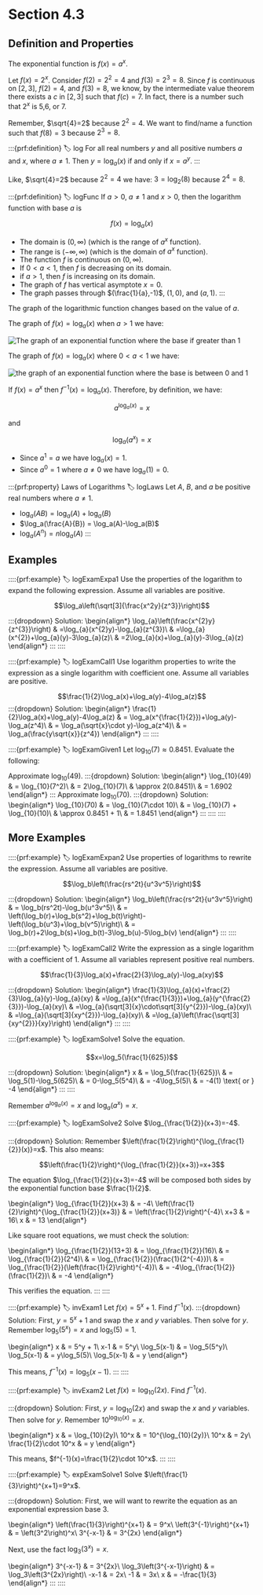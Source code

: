 # Section 4.3

## Definition and Properties
The exponential function is $f(x)=a^x$.

Let $f(x)=2^x$. Consider $f(2)=2^2=4$ and $f(3)=2^3=8$. Since $f$ is continuous on $[2,3]$, $f(2)=4$, and $f(3)=8$, we know, by the intermediate value theorem there exists a $c$ in $[2,3]$ such that $f(c)=7$. In fact, there is a number such that $2^x$ is 5,6, or 7.

Remember, $\sqrt{4}=2$ because $2^2=4$. We want to find/name a function such that $f(8)=3$ because $2^3=8$.

:::{prf:definition}
:label: log
For all real numbers $y$ and all positive numbers $a$ and $x$, where $a\ne 1$. Then $y=\log_a (x)$ if and only if $x=a^y$.
:::

Like, $\sqrt{4}=2$ because $2^2=4$ we have: $3=\log_2(8)$ because $2^4=8$.

:::{prf:definition}
:label: logFunc
If $a>0$, $a\ne 1$ and $x>0$, then the logarithm function with base $a$ is

$$f(x)=\log_a(x)$$

* The domain is $(0,\infty)$ (which is the range of $a^x$ function).
* The range is $(-\infty,\infty)$ (which is the domain of $a^x$ function).
* The function $f$ is continuous on $(0,\infty)$.
* If $0<a<1$, then $f$ is decreasing on its domain.
* if $a>1$, then $f$ is increasing on its domain.
* The graph of $f$ has vertical asymptote $x=0$.
* The graph passes through $(\frac{1}{a},-1)$, $(1,0)$, and $(a,1)$.
:::

The graph of the logarithmic function changes based on the value of $a$.

The graph of $f(x)=\log_a(x)$ when $a>1$ we have:

![The graph of an exponential function where the base if greater than 1](images/agreateronelog.png)

The graph of $f(x)=\log_a(x)$ where $0<a<1$ we have:

![the graph of an exponential function where the base is between 0 and 1](images/abwzeroandoneelog.png)

If $f(x)=a^x$ then $f^{-1}(x)=\log_a(x)$. Therefore, by definition, we have:

$$a^{\log_a(x)}=x$$

and

$$\log_a(a^x)=x$$

* Since $a^1=a$ we have $\log_a(x)=1$.
* Since $a^0=1$ where $a\ne 0$ we  have $\log_a(1)=0$.

:::{prf:property} Laws of Logarithms
:label: logLaws
Let $A$, $B$, and $a$ be positive real numbers where $a\ne 1$.

* $\log_a(AB)=\log_a(A)+\log_a(B)$
* $\log_a(\frac{A}{B}) = \log_a(A)-\log_a(B)$
* $\log_a(A^n) = n\log_a(A)$
:::

## Examples

::::{prf:example}
:label: logExamExpa1
Use the properties of the logarithm to expand the following expression. Assume all variables are positive.

$$\log_a\left(\sqrt[3]{\frac{x^2y}{z^3}}\right)$$

:::{dropdown} Solution:
\begin{align*}
\log_{a}\left(\frac{x^{2}y}{z^{3}}\right) & =\log_{a}(x^{2}y)-\log_{a}(z^{3})\\
 & =\log_{a}(x^{2})+\log_{a}(y)-3\log_{a}(z)\\
 & =2\log_{a}(x)+\log_{a}(y)-3\log_{a}(z)
\end{align*}
:::
::::

::::{prf:example}
:label: logExamCall1
Use logarithm properties to write the expression as a single logarithm with coefficient one. Assume all variables are positive.

$$\frac{1}{2}\log_a(x)+\log_a(y)-4\log_a(z)$$
:::{dropdown} Solution:
\begin{align*}
    \frac{1}{2}\log_a(x)+\log_a(y)-4\log_a(z) & = \log_a(x^{\frac{1}{2}})+\log_a(y)-\log_a(z^4)\\
    & = \log_a(\sqrt{x}\cdot y)-\log_a(z^4)\\
    & = \log_a(\frac{y\sqrt{x}}{z^4})
\end{align*}
:::
::::

::::{prf:example}
:label: logExamGiven1
Let $\log_{10}(7)\approx 0.8451$. Evaluate the following:

Approximate $\log_{10}(49)$.
:::{dropdown} Solution:
\begin{align*}
    \log_{10}(49) & = \log_{10}(7^2)\\
    & = 2\log_{10}(7)\\
    & \approx 2(0.8451)\\
    & = 1.6902
\end{align*}
:::
Approximate $\log_{10}(70)$.
:::{dropdown} Solution:
\begin{align*}
    \log_{10}(70) & = \log_{10}(7\cdot 10)\\
    & = \log_{10}(7) + \log_{10}(10)\\
    & \approx 0.8451 + 1\\
    & = 1.8451
\end{align*}
:::
::::
::::

## More Examples

::::{prf:example}
:label: logExamExpan2
Use properties of logarithms to rewrite the expression. Assume all variables are positive.

$$\log_b\left(\frac{rs^2t}{u^3v^5}\right)$$

:::{dropdown} Solution:
\begin{align*}
    \log_b\left(\frac{rs^2t}{u^3v^5}\right) & = \log_b(rs^2t)-\log_b(u^3v^5)\\
    & = \left(\log_b(r)+\log_b(s^2)+\log_b(t)\right)-\left(\log_b(u^3)+\log_b(v^5)\right)\\
    & = \log_b(r)+2\log_b(s)+\log_b(t)-3\log_b(u)-5\log_b(v)
\end{align*}
:::
::::

::::{prf:example}
:label: logExamCall2
Write the expression as a single logarithm with a coefficient of 1. Assume all variables represent positive real numbers.

$$\frac{1}{3}\log_a(x)+\frac{2}{3}\log_a(y)-\log_a(xy)$$

:::{dropdown} Solution:
\begin{align*}
    \frac{1}{3}\log_{a}(x)+\frac{2}{3}\log_{a}(y)-\log_{a}(xy) & =\log_{a}(x^{\frac{1}{3}})+\log_{a}(y^{\frac{2}{3}})-\log_{a}(xy)\\
 & =\log_{a}(\sqrt[3]{x}\cdot\sqrt[3]{y^{2}})-\log_{a}(xy)\\
 & =\log_{a}(\sqrt[3]{xy^{2}})-\log_{a}(xy)\\
 & =\log_{a}\left(\frac{\sqrt[3]{xy^{2}}}{xy}\right)
\end{align*}
:::
::::

::::{prf:example}
:label: logExamSolve1
Solve the equation.

$$x=\log_5(\frac{1}{625})$$

:::{dropdown} Solution:
\begin{align*}
    x & = \log_5(\frac{1}{625})\\
    & = \log_5(1)-\log_5(625)\\
    & = 0-\log_5(5^4)\\
    & = -4\log_5(5)\\
    & = -4(1) \text{ or } -4
\end{align*}
:::
::::

Remember $a^{\log_a(x)}=x$ and $\log_a(a^x)=x$.

::::{prf:example}
:label: logExamSolve2
Solve $\log_{\frac{1}{2}}(x+3)=-4$.

:::{dropdown} Solution:
Remember $\left(\frac{1}{2}\right)^{\log_{\frac{1}{2}}(x)}=x$. This also means:

$$\left(\frac{1}{2}\right)^{\log_{\frac{1}{2}}(x+3)}=x+3$$

The equation $\log_{\frac{1}{2}}(x+3)=-4$ will be composed both sides by the exponential function base $\frac{1}{2}$.

\begin{align*}
    \log_{\frac{1}{2}}(x+3) & = -4\\
    \left(\frac{1}{2}\right)^{\log_{\frac{1}{2}}(x+3)} & = \left(\frac{1}{2}\right)^{-4}\\
    x+3 & = 16\\
    x & = 13
\end{align*}

Like square root equations, we must check the solution:

\begin{align*}
    \log_{\frac{1}{2}}(13+3) & = \log_{\frac{1}{2}}(16)\\
    & = \log_{\frac{1}{2}}(2^4)\\
    & = \log_{\frac{1}{2}}(\frac{1}{2^{-4}})\\
    & = \log_{\frac{1}{2}}(\left(\frac{1}{2}\right)^{-4})\\
    & = -4\log_{\frac{1}{2}}(\frac{1}{2})\\
    & = -4
\end{align*}

This verifies the equation.
:::
::::

::::{prf:example}
:label: invExam1
Let $f(x)=5^x+1$. Find $f^{-1}(x)$.
:::{dropdown} Solution:
First, $y=5^x+1$ and swap the $x$ and $y$ variables. Then solve for $y$. Remember $\log_5(5^x)=x$ and $\log_5(5)=1$.

\begin{align*}
    x & = 5^y + 1\\
    x-1 & = 5^y\\
    \log_5(x-1) & = \log_5(5^y)\\
    \log_5(x-1) & = y\log_5(5)\\
    \log_5(x-1) & = y
\end{align*}

This means, $f^{-1}(x)=\log_5(x-1)$.
:::
::::

::::{prf:example}
:label: invExam2
Let $f(x)=\log_{10}(2x)$. Find $f^{-1}(x)$.

:::{dropdown} Solution:
First, $y=\log_{10}(2x)$ and swap the $x$ and $y$ variables. Then solve for $y$. Remember $10^{\log_{10}(x)}=x$.

\begin{align*}
    x & = \log_{10}(2y)\\
    10^x & = 10^{\log_{10}(2y)}\\
    10^x & = 2y\\
    \frac{1}{2}\cdot 10^x & = y
\end{align*}

This means, $f^{-1}(x)=\frac{1}{2}\cdot 10^x$.
:::
::::

::::{prf:example}
:label: expExamSolve1
Solve $\left(\frac{1}{3}\right)^{x+1}=9^x$.

:::{dropdown} Solution:
First, we will want to rewrite the equation as an exponential expression base $3$.

\begin{align*}
    \left(\frac{1}{3}\right)^{x+1} & = 9^x\\
    \left(3^{-1}\right)^{x+1} & = \left(3^2\right)^x\\
    3^{-x-1} & = 3^{2x}
\end{align*}

Next, use the fact $\log_3(3^x)=x$.

\begin{align*}
    3^{-x-1} & = 3^{2x}\\
    \log_3\left(3^{-x-1}\right) & = \log_3\left(3^{2x}\right)\\
    -x-1 & = 2x\\
    -1 & = 3x\\
    x & = -\frac{1}{3}
\end{align*}
:::
::::